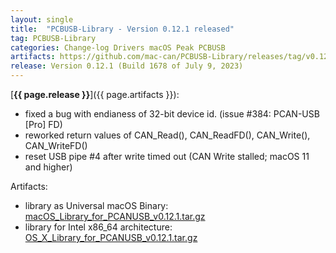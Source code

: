 ```yaml
---
layout: single
title:  "PCBUSB-Library - Version 0.12.1 released"
tag: PCBUSB-Library
categories: Change-log Drivers macOS Peak PCBUSB
artifacts: https://github.com/mac-can/PCBUSB-Library/releases/tag/v0.12.1
release: Version 0.12.1 (Build 1678 of July 9, 2023)
---
```

[**{{ page.release }}**]({{ page.artifacts }}):

- fixed a bug with endianess of 32-bit device id. (issue #384: PCAN-USB [Pro] FD)
- reworked return values of CAN_Read(), CAN_ReadFD(), CAN_Write(), CAN_WriteFD()
- reset USB pipe #4 after write timed out (CAN Write stalled; macOS 11 and higher)

Artifacts:
- library as Universal macOS Binary: [macOS_Library_for_PCANUSB_v0.12.1.tar.gz](https://github.com/mac-can/PCBUSB-Library/releases/download/v0.12.1/macOS_Library_for_PCANUSB_v0.12.1.tar.gz)
- library for Intel x86_64 architecture: [OS_X_Library_for_PCANUSB_v0.12.1.tar.gz](https://github.com/mac-can/PCBUSB-Library/releases/download/v0.12.1/OS_X_Library_for_PCANUSB_v0.12.1.tar.gz)